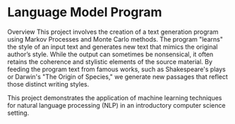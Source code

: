 # Language Model Program
Overview
This project involves the creation of a text generation program using Markov Processes and Monte Carlo methods. The program "learns" the style of an input text and generates new text that mimics the original author’s style. While the output can sometimes be nonsensical, it often retains the coherence and stylistic elements of the source material. By feeding the program text from famous works, such as Shakespeare's plays or Darwin's "The Origin of Species," we generate new passages that reflect those distinct writing styles.

This project demonstrates the application of machine learning techniques for natural language processing (NLP) in an introductory computer science setting.
